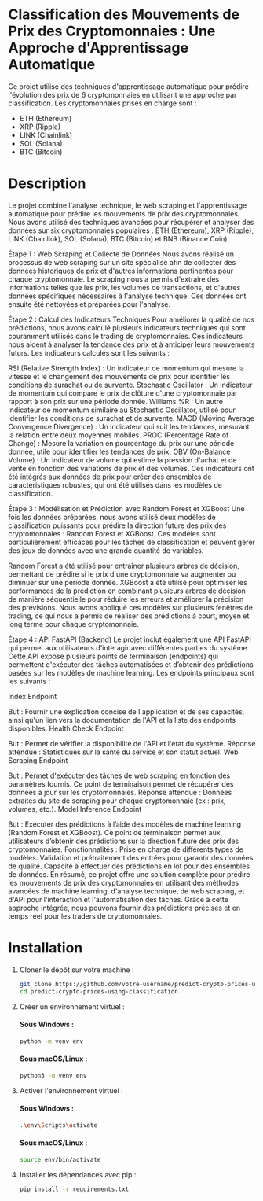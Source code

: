 # Classification des Mouvements de Prix des Cryptomonnaies : Une Approche d'Apprentissage Automatique

Ce projet utilise des techniques d'apprentissage automatique pour prédire l'évolution des prix de 6 cryptomonnaies en utilisant une approche par classification. Les cryptomonnaies prises en charge sont :

- ETH (Ethereum)
- XRP (Ripple)
- LINK (Chainlink)
- SOL (Solana)
- BTC (Bitcoin)

# Description
Le projet combine l'analyse technique, le web scraping et l'apprentissage automatique pour prédire les mouvements de prix des cryptomonnaies. Nous avons utilisé des techniques avancées pour récupérer et analyser des données sur six cryptomonnaies populaires : ETH (Ethereum), XRP (Ripple), LINK (Chainlink), SOL (Solana), BTC (Bitcoin) et BNB (Binance Coin).

Étape 1 : Web Scraping et Collecte de Données
Nous avons réalisé un processus de web scraping sur un site spécialisé afin de collecter des données historiques de prix et d'autres informations pertinentes pour chaque cryptomonnaie. Le scraping nous a permis d'extraire des informations telles que les prix, les volumes de transactions, et d'autres données spécifiques nécessaires à l'analyse technique. Ces données ont ensuite été nettoyées et préparées pour l'analyse.

Étape 2 : Calcul des Indicateurs Techniques
Pour améliorer la qualité de nos prédictions, nous avons calculé plusieurs indicateurs techniques qui sont couramment utilisés dans le trading de cryptomonnaies. Ces indicateurs nous aident à analyser la tendance des prix et à anticiper leurs mouvements futurs. Les indicateurs calculés sont les suivants :

RSI (Relative Strength Index) : Un indicateur de momentum qui mesure la vitesse et le changement des mouvements de prix pour identifier les conditions de surachat ou de survente.
Stochastic Oscillator : Un indicateur de momentum qui compare le prix de clôture d'une cryptomonnaie par rapport à son prix sur une période donnée.
Williams %R : Un autre indicateur de momentum similaire au Stochastic Oscillator, utilisé pour identifier les conditions de surachat et de survente.
MACD (Moving Average Convergence Divergence) : Un indicateur qui suit les tendances, mesurant la relation entre deux moyennes mobiles.
PROC (Percentage Rate of Change) : Mesure la variation en pourcentage du prix sur une période donnée, utile pour identifier les tendances de prix.
OBV (On-Balance Volume) : Un indicateur de volume qui estime la pression d'achat et de vente en fonction des variations de prix et des volumes.
Ces indicateurs ont été intégrés aux données de prix pour créer des ensembles de caractéristiques robustes, qui ont été utilisés dans les modèles de classification.

Étape 3 : Modélisation et Prédiction avec Random Forest et XGBoost
Une fois les données préparées, nous avons utilisé deux modèles de classification puissants pour prédire la direction future des prix des cryptomonnaies : Random Forest et XGBoost. Ces modèles sont particulièrement efficaces pour les tâches de classification et peuvent gérer des jeux de données avec une grande quantité de variables.

Random Forest a été utilisé pour entraîner plusieurs arbres de décision, permettant de prédire si le prix d'une cryptomonnaie va augmenter ou diminuer sur une période donnée.
XGBoost a été utilisé pour optimiser les performances de la prédiction en combinant plusieurs arbres de décision de manière séquentielle pour réduire les erreurs et améliorer la précision des prévisions.
Nous avons appliqué ces modèles sur plusieurs fenêtres de trading, ce qui nous a permis de réaliser des prédictions à court, moyen et long terme pour chaque cryptomonnaie.

Étape 4 : API FastAPI (Backend)
Le projet inclut également une API FastAPI qui permet aux utilisateurs d'interagir avec différentes parties du système. Cette API expose plusieurs points de terminaison (endpoints) qui permettent d'exécuter des tâches automatisées et d’obtenir des prédictions basées sur les modèles de machine learning. Les endpoints principaux sont les suivants :

Index Endpoint

But : Fournir une explication concise de l'application et de ses capacités, ainsi qu'un lien vers la documentation de l'API et la liste des endpoints disponibles.
Health Check Endpoint

But : Permet de vérifier la disponibilité de l'API et l'état du système.
Réponse attendue : Statistiques sur la santé du service et son statut actuel.
Web Scraping Endpoint

But : Permet d'exécuter des tâches de web scraping en fonction des paramètres fournis. Ce point de terminaison permet de récupérer des données à jour sur les cryptomonnaies.
Réponse attendue : Données extraites du site de scraping pour chaque cryptomonnaie (ex : prix, volumes, etc.).
Model Inference Endpoint

But : Exécuter des prédictions à l’aide des modèles de machine learning (Random Forest et XGBoost). Ce point de terminaison permet aux utilisateurs d’obtenir des prédictions sur la direction future des prix des cryptomonnaies.
Fonctionnalités :
Prise en charge de différents types de modèles.
Validation et prétraitement des entrées pour garantir des données de qualité.
Capacité à effectuer des prédictions en lot pour des ensembles de données.
En résumé, ce projet offre une solution complète pour prédire les mouvements de prix des cryptomonnaies en utilisant des méthodes avancées de machine learning, d'analyse technique, de web scraping, et d'API pour l'interaction et l'automatisation des tâches. Grâce à cette approche intégrée, nous pouvons fournir des prédictions précises et en temps réel pour les traders de cryptomonnaies.
# Installation

1. Cloner le dépôt sur votre machine :
   
   ```bash
   git clone https://github.com/votre-username/predict-crypto-prices-using-classification.git
   cd predict-crypto-prices-using-classification
   ```

2. Créer un environnement virtuel :
   #### Sous Windows :
         
   ```bash
   python -m venv env
   ```
   #### Sous macOS/Linux :
         
   ```bash
   python3 -m venv env
   ```
3. Activer l'environnement virtuel :

   #### Sous Windows :
   
   ```bash
   .\env\Scripts\activate
   ```
   #### Sous macOS/Linux :
   
   ```bash
   source env/bin/activate
   ```

4. Installer les dépendances avec pip :
   
   ```bash
   pip install -r requirements.txt
   ```

